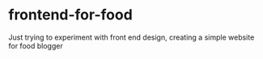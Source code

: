 # frontend-for-food
Just trying to experiment with front end design, creating a simple website for food blogger
